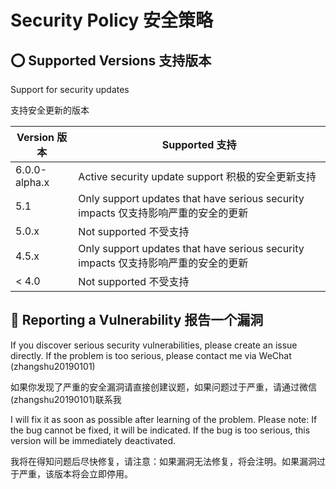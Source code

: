 # Security Policy 安全策略

## ⭕ Supported Versions 支持版本

Support for security updates

支持安全更新的版本

| Version 版本 | Supported 支持                                               |
| ------------ | ------------------------------------------------------------ |
| 6.0.0-alpha.x  | Active security update support 积极的安全更新支持            |
| 5.1          | Only support updates that have serious security impacts 仅支持影响严重的安全的更新 |
| 5.0.x        | Not supported 不受支持                                       |
| 4.5.x        | Only support updates that have serious security impacts 仅支持影响严重的安全的更新 |
| < 4.0        | Not supported 不受支持                                       |

## 🐞 Reporting a Vulnerability 报告一个漏洞

If you discover serious security vulnerabilities, please create an issue directly. If the problem is too serious, please contact me via WeChat (zhangshu20190101)

如果你发现了严重的安全漏洞请直接创建议题，如果问题过于严重，请通过微信(zhangshu20190101)联系我

I will fix it as soon as possible after learning of the problem. Please note: If the bug cannot be fixed, it will be indicated. If the bug is too serious, this version will be immediately deactivated.

我将在得知问题后尽快修复，请注意：如果漏洞无法修复，将会注明。如果漏洞过于严重，该版本将会立即停用。

